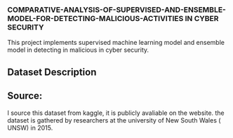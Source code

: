 ### COMPARATIVE-ANALYSIS-OF-SUPERVISED-AND-ENSEMBLE-MODEL-FOR-DETECTING-MALICIOUS-ACTIVITIES IN CYBER SECURITY 

This project implements supervised machine learning model and ensemble model in detecting in malicious in cyber security. 

## Dataset Description 

## Source: 

I source this dataset from kaggle, it is publicly avaliable on the website. the dataset is gathered by researchers at the university of New South Wales ( UNSW) in 2015. 


